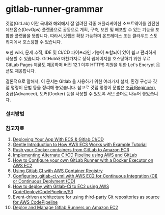 # gitlab-runner-grammar

깃랩(GitLab) 이란 국내와 해외에서 잘 알려진 각종 애플리케이션 소프트웨어를 완전한 데브옵스(DevOps) 플랫폼으로 공동으로 계획, 구축, 보안 및 배포할 수 있는 기능을 포함한 플랫폼을 뜻합니다. 따라서,깃랩은 확장 가능하며 온프레미스 또는 클라우드 스토리지에서 호스팅할 수 있습니다. 

또한 wiki, 문제 추적, IDE 및 CI/CD 파이프라인 기능이 포함되어 있어 쉽고 편리하게 사용할 수 있습니다. GitHub와 마찬가지로 정적 웹페이지를 호스팅하기 위한 무료 GitLab Pages 제품도 제공하며 버전 12.1 이후 HTTPS 지원을 위한 Let's Encrypt 옵션도 제공합니다.

결론적으로 말해서, 이 문서는 Gitlab 을 사용하기 위한 여러가지 설치, 환경 구성과 깃랩 명령어 문법 등을 정리해 놓았습니다. 참고로 깃랩 명령어 문법은 [초급(Beginner)](https://github.com/synabreu/gitlab-runner-grammar/tree/main/Beginner/beginner.md), 중급(Advanced), 도커(Docker) 등을 사용할 수 있도록 서브 폴더로 나누어 놓았습니다. 

### 설치방법





### 참고자료

1. [Deploying Your App With ECS & Gitlab CI/CD](https://medium.com/swlh/deploying-your-app-with-ecs-gitlab-ci-cd-e211e6f103e1)
2. [Gentle Introduction to How AWS ECS Works with Example Tutorial](https://medium.com/boltops/gentle-introduction-to-how-aws-ecs-works-with-example-tutorial-cea3d27ce63d)
3. [Push your Docker containers from GitLab to Amazon ECR](https://devops.cisel.ch/push-your-docker-containers-from-gitlab-to-amazon-ecr)
4. [Implementing Alternate CI/CD Pipeline using AWS and GitLab](https://blog.searce.com/implementing-alternate-ci-cd-pipeline-using-aws-and-gitlab-874968515601)
5. [How to Configure your own GitLab Runner with a Docker Executor on AWS EC2](https://medium.com/devops-with-valentine/how-to-configure-your-own-gitlab-runner-with-a-docker-executor-on-aws-ec2-d76c7be0660d)
6. [Using Gitlab CI with AWS Container Registry](https://medium.com/@stijnbe/using-gitlab-ci-with-aws-container-registry-ecaf4a37d791)
7. [Configuring .gitlab-ci.yml with AWS EC2 for Continuous Integration (CI) or Continuous Deplyment (CD)](https://medium.com/hackernoon/configuring-gitlab-ci-yml-150a98e9765d)
8. [How to deploy with Gitlab-Ci to EC2 using AWS CodeDeploy/CodePipeline/S3](https://stackoverflow.com/questions/38671818/how-to-deploy-with-gitlab-ci-to-ec2-using-aws-codedeploy-codepipeline-s3/38672045#38672045)
9. [Event-driven architecture for using third-party Git repositories as source for AWS CodePipeline](https://aws.amazon.com/ko/blogs/devops/event-driven-architecture-for-using-third-party-git-repositories-as-source-for-aws-codepipeline/)
10. [Deploy and Manage Gitlab Runners on Amazon EC2](https://aws.amazon.com/ko/blogs/devops/deploy-and-manage-gitlab-runners-on-amazon-ec2/)
